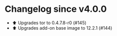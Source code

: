 # Changelog since v4.0.0
- ⬆️ Upgrades tor to 0.4.7.8-r0 (#145) 
- ⬆️ Upgrades add-on base image to 12.2.1 (#144) 
